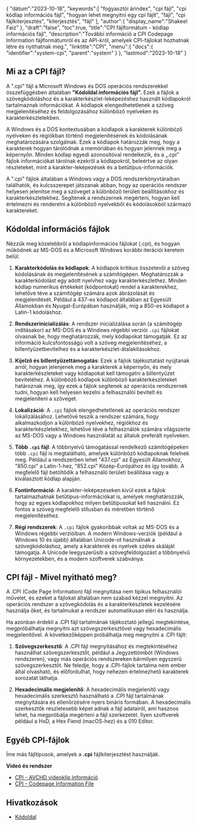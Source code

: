 {
"dátum":"2023-10-18",
   "keywords":[
"fogyasztói árindex",
"cpi fájl",
"cpi kódlap információs fájl",
"hogyan lehet megnyitni egy cpi fájlt",
"fájl",
"cpi fájlkiterjesztés",
"kiterjesztés",
"fájl"
],
   "author":{
"display_name":"Shakeel Faiz"
},
"draft":"false",
"toc":true,
"title":"CPI fájlformátum - kódlap információs fájl",
   "description":"További információ a CPI Codepage Information fájlformátumról és az API-król, amelyek CPI-fájlokat hozhatnak létre és nyithatnak meg.",
"linktitle":"CPI",
   "menu":{
      "docs":{
         "identifier":"system-cpi",
         "parent":"system"
}
},
"lastmod":"2023-10-18"
}

## Mi az a CPI fájl?

A ".cpi" fájl a Microsoft Windows és DOS operációs rendszerekkel összefüggésben általában **"Kódoldal információs fájl".** Ezek a fájlok a szövegkódoláshoz és a karakterkészlet-leképezéshez használt kódlapokról tartalmaznak információkat. A kódlapok elengedhetetlenek a szöveg megjelenítéséhez és feldolgozásához különböző nyelveken és karakterkészletekben.

A Windows és a DOS kontextusában a kódlapok a karakterek különböző nyelveken és régiókban történő megjelenítésének és kódolásának meghatározására szolgálnak. Ezek a kódlapok határozzák meg, hogy a karakterek hogyan tárolódnak a memóriában és hogyan jelennek meg a képernyőn. Minden kódlap egyedi azonosítóval rendelkezik, és a „.cpi” fájlok információkat tárolnak ezekről a kódlapokról, beleértve az olyan részleteket, mint a karakter-leképezések és a betűtípus-információk.

A ".cpi" fájlok általában a Windows vagy a DOS rendszerkönyvtáraiban találhatók, és kulcsszerepet játszanak abban, hogy az operációs rendszer helyesen jelenítse meg a szöveget a különböző területi beállításokhoz és karakterkészletekhez. Segítenek a rendszernek megérteni, hogyan kell értelmezni és renderelni a különböző nyelvekből és kódolásokból származó karaktereket.

## Kódoldal információs fájlok

Nézzük meg közelebbről a kódlapinformációs fájlokat (.cpi), és hogyan működnek az MS-DOS és a Microsoft Windows korábbi iterációi keretein belül:

1. **Karakterkódolás és kódlapok**: A kódlapok kritikus összetevői a szöveg kódolásának és megjelenítésének a számítógépen. Meghatározzák a karakterkódolást egy adott nyelvhez vagy karakterkészlethez. Minden kódlap numerikus értékeket (kódpontokat) rendel a karakterekhez, lehetővé téve a számítógép számára azok ábrázolását és megjelenítését. Például a 437-es kódlapot általában az Egyesült Államokban és Nyugat-Európában használják, míg a 850-es kódlapot a Latin-1 kódoláshoz.
    







2. **Rendszerinicializálás**: A rendszer inicializálása során (a számítógép indításakor) az MS-DOS és a Windows régebbi verziói `.cpi` fájlokat olvasnak be, hogy meghatározzák, mely kódlapokat támogatják. Ez az információ kulcsfontosságú volt a szöveg megjelenítéséhez, a billentyűzetbevitelhez és a karakterkészlet-átalakításokhoz.
    







3. **Kijelző és billentyűzettámogatás**: Ezek a fájlok tájékoztatást nyújtanak arról, hogyan jelenjenek meg a karakterek a képernyőn, és mely karakterkészleteket vagy kódlapokat kell támogatni a billentyűzet beviteléhez. A különböző kódlapok különböző karakterkészleteket határoznak meg, így ezek a fájlok segítenek az operációs rendszernek tudni, hogyan kell helyesen kezelni a felhasználói bevitelt és megjeleníteni a szöveget.
    







4. **Lokalizáció**: A `.cpi` fájlok elengedhetetlenek az operációs rendszer lokalizálásához. Lehetővé teszik a rendszer számára, hogy alkalmazkodjon a különböző nyelvekhez, régiókhoz és karakterkészletekhez, lehetővé téve a felhasználók számára világszerte az MS-DOS vagy a Windows használatát az általuk preferált nyelveken.
    







5. **Több `.cpi` fájl**: A többnyelvű támogatással rendelkező számítógépeken több `.cpi` fájl is megtalálható, amelyek különböző kódlapoknak felelnek meg. Például a rendszerben lehet "437.cpi" az Egyesült Államokhoz, "850.cpi" a Latin-1-hez, "852.cpi" Közép-Európához és így tovább. A megfelelő fájl betöltődik a felhasználó területi beállítása vagy a kiválasztott kódlap alapján.
    







6. **Fontinformáció**: A karakter-leképezéseken kívül ezek a fájlok tartalmazhatnak betűtípus-információkat is, amelyek meghatározzák, hogy az egyes kódlapokhoz milyen betűtípusokat kell használni. Ez fontos a szöveg megfelelő stílusban és méretben történő megjelenítéséhez.
    







7. **Régi rendszerek**: A `.cpi` fájlok gyakoribbak voltak az MS-DOS és a Windows régebbi verzióiban. A modern Windows-verziók (például a Windows 10 és újabb) általában Unicode-ot használnak a szövegkódoláshoz, amely a karakterek és nyelvek széles skáláját támogatja. A Unicode leegyszerűsíti a szövegfeldolgozást a többnyelvű környezetekben, és a modern szoftverek szabványa.

## CPI fájl - Mivel nyitható meg?

A .CPI (Code Page Information) fájl megnyitása nem tipikus felhasználói művelet, és ezeket a fájlokat általában nem szabad kézzel megnyitni. Az operációs rendszer a szövegkódolás és a karakterkészletek kezelésére használja őket, és tartalmukat a rendszer automatikusan eléri és használja.

Ha azonban érdekli a .CPI fájl tartalmának tájékoztató jellegű megtekintése, megpróbálhatja megnyitni azt szövegszerkesztővel vagy hexadecimális megjelenítővel. A következőképpen próbálhatja meg megnyitni a .CPI fájlt:

1. **Szövegszerkesztő**: A .CPI fájl megnyitásához és megtekintéséhez használhat szövegszerkesztőt, például a Jegyzettömböt (Windows rendszeren), vagy más operációs rendszereken bármilyen egyszerű szövegszerkesztőt. Ne feledje, hogy a .CPI-fájlok tartalma nem ember által olvasható, és előfordulhat, hogy nehezen értelmezhető karakterek sorozatát láthatja.
    







2. **Hexadecimális megjelenítő**: A hexadecimális megjelenítő vagy hexadecimális szerkesztő használható a .CPI fájl tartalmának megnyitására és ellenőrzésére nyers bináris formában. A hexadecimális szerkesztők részletesebb képet adnak a fájl adatairól, ami hasznos lehet, ha megpróbálja megérteni a fájl szerkezetét. Ilyen szoftverek például a HxD, a Hex Fiend (macOS-hez) és a 010 Editor.

## Egyéb CPI-fájlok

Íme más fájltípusok, amelyek a **.cpi** fájlkiterjesztést használják.

**Videó és rendszer**
- [CPI - AVCHD videoklip információ](/hu/video/cpi/)
- [CPI - Codepage Information File](/hu/system/cpi/)

## Hivatkozások
* [Kódoldal](https://en.wikipedia.org/wiki/Code_page)

